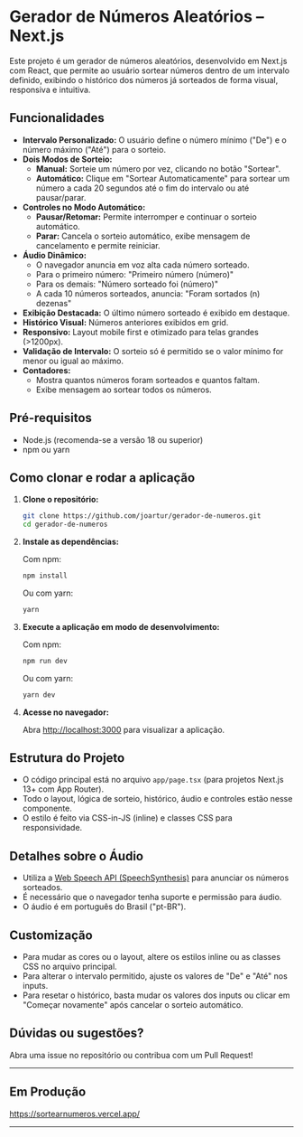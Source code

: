 # Gerador de Números Aleatórios – Next.js

Este projeto é um gerador de números aleatórios, desenvolvido em Next.js com React, que permite ao usuário sortear números dentro de um intervalo definido, exibindo o histórico dos números já sorteados de forma visual, responsiva e intuitiva.

## Funcionalidades

- **Intervalo Personalizado:** O usuário define o número mínimo ("De") e o número máximo ("Até") para o sorteio.
- **Dois Modos de Sorteio:**  
  - **Manual:** Sorteie um número por vez, clicando no botão "Sortear".
  - **Automático:** Clique em "Sortear Automaticamente" para sortear um número a cada 20 segundos até o fim do intervalo ou até pausar/parar.
- **Controles no Modo Automático:**  
  - **Pausar/Retomar:** Permite interromper e continuar o sorteio automático.
  - **Parar:** Cancela o sorteio automático, exibe mensagem de cancelamento e permite reiniciar.
- **Áudio Dinâmico:**  
  - O navegador anuncia em voz alta cada número sorteado.
  - Para o primeiro número: "Primeiro número (número)"
  - Para os demais: "Número sorteado foi (número)"
  - A cada 10 números sorteados, anuncia: "Foram sortados (n) dezenas"
- **Exibição Destacada:** O último número sorteado é exibido em destaque.
- **Histórico Visual:** Números anteriores exibidos em grid.
- **Responsivo:** Layout mobile first e otimizado para telas grandes (>1200px).
- **Validação de Intervalo:** O sorteio só é permitido se o valor mínimo for menor ou igual ao máximo.
- **Contadores:**  
  - Mostra quantos números foram sorteados e quantos faltam.
  - Exibe mensagem ao sortear todos os números.

## Pré-requisitos

- Node.js (recomenda-se a versão 18 ou superior)
- npm ou yarn

## Como clonar e rodar a aplicação

1. **Clone o repositório:**

   ```bash
   git clone https://github.com/joartur/gerador-de-numeros.git
   cd gerador-de-numeros
   ```

2. **Instale as dependências:**

   Com npm:
   ```bash
   npm install
   ```

   Ou com yarn:
   ```bash
   yarn
   ```

3. **Execute a aplicação em modo de desenvolvimento:**

   Com npm:
   ```bash
   npm run dev
   ```

   Ou com yarn:
   ```bash
   yarn dev
   ```

4. **Acesse no navegador:**

   Abra [http://localhost:3000](http://localhost:3000) para visualizar a aplicação.

## Estrutura do Projeto

- O código principal está no arquivo `app/page.tsx` (para projetos Next.js 13+ com App Router).
- Todo o layout, lógica de sorteio, histórico, áudio e controles estão nesse componente.
- O estilo é feito via CSS-in-JS (inline) e classes CSS para responsividade.

## Detalhes sobre o Áudio

- Utiliza a [Web Speech API (SpeechSynthesis)](https://developer.mozilla.org/pt-BR/docs/Web/API/SpeechSynthesis) para anunciar os números sorteados.
- É necessário que o navegador tenha suporte e permissão para áudio.
- O áudio é em português do Brasil ("pt-BR").

## Customização

- Para mudar as cores ou o layout, altere os estilos inline ou as classes CSS no arquivo principal.
- Para alterar o intervalo permitido, ajuste os valores de "De" e "Até" nos inputs.
- Para resetar o histórico, basta mudar os valores dos inputs ou clicar em "Começar novamente" após cancelar o sorteio automático.

## Dúvidas ou sugestões?

Abra uma issue no repositório ou contribua com um Pull Request!

---

## Em Produção

https://sortearnumeros.vercel.app/

---
````
